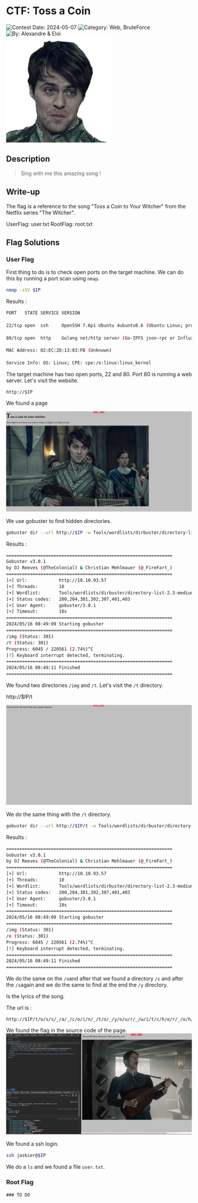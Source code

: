# CTF: Toss a Coin

![Contest Date: 2024-05-07](https://img.shields.io/badge/contest%20date-2024--05--07-informational)
![Category: Web, BruteForce](https://img.shields.io/badge/category-web,bruteforce-%237159c1)
![By: Alexandre & Eloi](https://img.shields.io/badge/by-Alexandre%20%26%20Eloi-%23f9a03c)  
![alt text](img/tossacoin4.png)
## Description

> Sing with me this amazing song !

## Write-up

The flag is a reference to the song "Toss a Coin to Your Witcher" from the Netflix series "The Witcher".

UserFlag: user.txt
RootFlag: root.txt


## Flag Solutions

### User Flag

First thing to do is to check open ports on the target machine. We can do this by running a port scan using `nmap`.

```bash
nmap -sSV $IP
```

Results : 
```bash
PORT   STATE SERVICE VERSION

22/tcp open  ssh     OpenSSH 7.6p1 Ubuntu 4ubuntu0.6 (Ubuntu Linux; protocol 2.0)

80/tcp open  http    Golang net/http server (Go-IPFS json-rpc or InfluxDB API)

MAC Address: 02:EC:2D:13:83:FB (Unknown)

Service Info: OS: Linux; CPE: cpe:/o:linux:linux_kernel
```

The target machine has two open ports, 22 and 80. Port 80 is running a web server. Let's visit the website.

```
http://$IP
```

We found a page 

![alt text](./img/tossacoin.png)

We use gobuster to find hidden directories. 

```bash
gobuster dir --url http://$IP -w Tools/wordlists/dirbuster/directory-list-2.3-medium.txt
```

Results : 
```bash
===============================================================
Gobuster v3.0.1
by OJ Reeves (@TheColonial) & Christian Mehlmauer (@_FireFart_)
===============================================================
[+] Url:            http://10.10.93.57
[+] Threads:        10
[+] Wordlist:       Tools/wordlists/dirbuster/directory-list-2.3-medium.txt
[+] Status codes:   200,204,301,302,307,401,403
[+] User Agent:     gobuster/3.0.1
[+] Timeout:        10s
===============================================================
2024/05/16 08:49:09 Starting gobuster
===============================================================
/img (Status: 301)
/t (Status: 301)
Progress: 6045 / 220561 (2.74%)^C
[!] Keyboard interrupt detected, terminating.
===============================================================
2024/05/16 08:49:11 Finished
===============================================================
```

We found two directories `/img` and `/t`. Let's visit the `/t` directory.

http://$IP/t

![alt text](./img//tossacoin2.png)

We do the same thing with the `/t` directory.

```bash
gobuster dir --url http://$IP/t -w Tools/wordlists/dirbuster/directory-list-2.3-medium.txt
```

Results : 
```bash
===============================================================
Gobuster v3.0.1
by OJ Reeves (@TheColonial) & Christian Mehlmauer (@_FireFart_)
===============================================================
[+] Url:            http://10.10.93.57
[+] Threads:        10
[+] Wordlist:       Tools/wordlists/dirbuster/directory-list-2.3-medium.txt
[+] Status codes:   200,204,301,302,307,401,403
[+] User Agent:     gobuster/3.0.1
[+] Timeout:        10s
===============================================================
2024/05/16 08:49:09 Starting gobuster
===============================================================
/img (Status: 301)
/o (Status: 301)
Progress: 6045 / 220561 (2.74%)^C
[!] Keyboard interrupt detected, terminating.
===============================================================
2024/05/16 08:49:11 Finished
===============================================================
```

We do the same on the `/o`and after that we found a directory `/s` and after the `/s`again and we do the same to find at the end the `/y` directory.

Is the lyrics of the song.

The url is : 
```
http://$IP/t/o/s/s/_/a/_/c/o/i/n/_/t/o/_/y/o/u/r/_/w/i/t/c/h/e/r/_/o/h/_/v/a/l/l/e/y/_/o/f/_/p/l/e/n/t/y
```

We found the flag in the source code of the page.
![alt text](./img/tossacoin3.png)

We found a ssh login. 

```bash
ssh jaskier@$IP
```

We do a `ls` and we found a file `user.txt`.

### Root Flag

```
### TO DO
```
